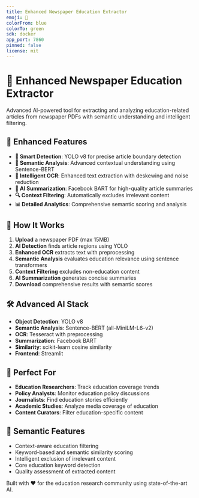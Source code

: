 ```yaml
---
title: Enhanced Newspaper Education Extractor
emoji: 📰
colorFrom: blue
colorTo: green
sdk: docker
app_port: 7860
pinned: false
license: mit
---
```


# 📰 Enhanced Newspaper Education Extractor

Advanced AI-powered tool for extracting and analyzing education-related articles from newspaper PDFs with semantic understanding and intelligent filtering.

## 🚀 Enhanced Features

- **🎯 Smart Detection**: YOLO v8 for precise article boundary detection
- **🧠 Semantic Analysis**: Advanced contextual understanding using Sentence-BERT
- **📝 Intelligent OCR**: Enhanced text extraction with deskewing and noise reduction
- **🤖 AI Summarization**: Facebook BART for high-quality article summaries
- **🔍 Context Filtering**: Automatically excludes irrelevant content
- **📊 Detailed Analytics**: Comprehensive semantic scoring and analysis

## 🎯 How It Works

1. **Upload** a newspaper PDF (max 15MB)
2. **AI Detection** finds article regions using YOLO
3. **Enhanced OCR** extracts text with preprocessing
4. **Semantic Analysis** evaluates education relevance using sentence transformers
5. **Context Filtering** excludes non-education content
6. **AI Summarization** generates concise summaries
7. **Download** comprehensive results with semantic scores

## 🛠️ Advanced AI Stack

- **Object Detection**: YOLO v8
- **Semantic Analysis**: Sentence-BERT (all-MiniLM-L6-v2)
- **OCR**: Tesseract with preprocessing
- **Summarization**: Facebook BART
- **Similarity**: scikit-learn cosine similarity
- **Frontend**: Streamlit

## 📖 Perfect For

- **Education Researchers**: Track education coverage trends
- **Policy Analysts**: Monitor education policy discussions
- **Journalists**: Find education stories efficiently
- **Academic Studies**: Analyze media coverage of education
- **Content Curators**: Filter education-specific content

## 🧠 Semantic Features

- Context-aware education filtering
- Keyword-based and semantic similarity scoring
- Intelligent exclusion of irrelevant content
- Core education keyword detection
- Quality assessment of extracted content

Built with ❤️ for the education research community using state-of-the-art AI.
